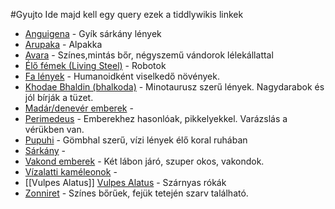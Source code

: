 #Gyujto 
Ide majd kell egy query ezek a tiddlywikis linkek
-   [Anguigena](https://theark.tiddlyhost.com/#Anguigena) - Gyík sárkány lények
-   [Arupaka](https://theark.tiddlyhost.com/#Arupaka) - Alpakka
-   [Avara](https://theark.tiddlyhost.com/#Avara) - Színes,mintás bőr, négyszemű vándorok lélekállattal
-   [Élő fémek (Living Steel)](https://theark.tiddlyhost.com/#%C3%89l%C5%91%20f%C3%A9mek%20(Living%20Steel)) - Robotok
-   [Fa lények](https://theark.tiddlyhost.com/#Fa%20l%C3%A9nyek) - Humanoidként viselkedő növények.
-   [Khodae Bhaldin (bhalkoda)](https://theark.tiddlyhost.com/#Khodae%20Bhaldin%20(bhalkoda)) - Minotaurusz szerű lények. Nagydarabok és jól bírják a tüzet.
-   [Madár/denevér emberek](https://theark.tiddlyhost.com/#Mad%C3%A1r%2Fdenev%C3%A9r%20emberek) -
-   [Perimedeus](https://theark.tiddlyhost.com/#Perimedeus) - Emberekhez hasonlóak, pikkelyekkel. Varázslás a vérükben van.
-   [Pupuhi](https://theark.tiddlyhost.com/#Pupuhi) - Gömbhal szerű, vízi lények élő koral ruhában
-   [Sárkány](https://theark.tiddlyhost.com/#S%C3%A1rk%C3%A1ny) -
-   [Vakond emberek](https://theark.tiddlyhost.com/#Vakond%20emberek) - Két lábon járó, szuper okos, vakondok.
-   [Vízalatti kaméleonok](https://theark.tiddlyhost.com/#V%C3%ADzalatti%20kam%C3%A9leonok) -
-  [[Vulpes Alatus]] [Vulpes Alatus](https://theark.tiddlyhost.com/#Vulpes%20Alatus) - Szárnyas rókák
-   [Zonniret](https://theark.tiddlyhost.com/#Zonniret) - Színes bőrűek, fejük tetején szarv található.